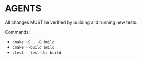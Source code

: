 # AGENTS

All changes MUST be verified by building and running new tests.

Commands:
- `cmake -S . -B build`
- `cmake --build build`
- `ctest --test-dir build`
